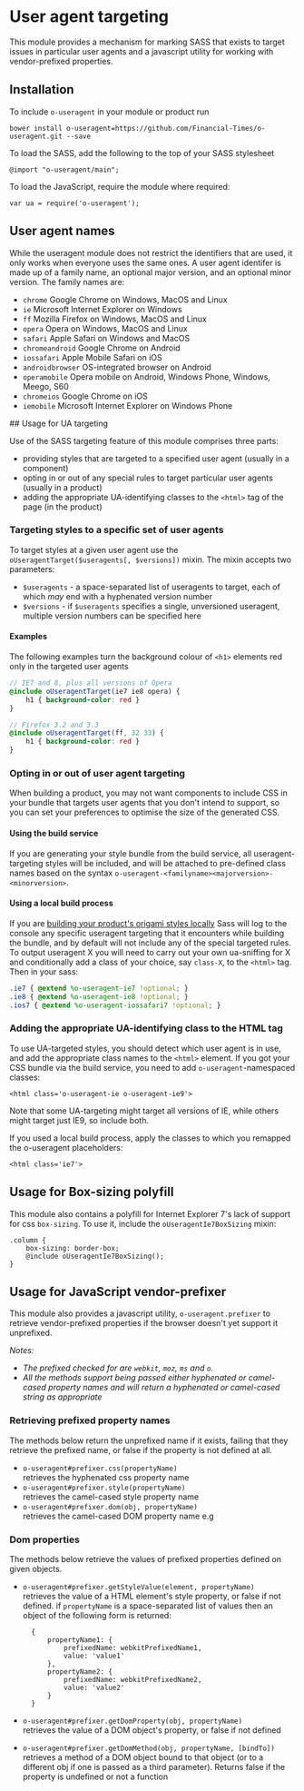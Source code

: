 # User agent targeting

This module provides a mechanism for marking SASS that exists to target issues in particular user agents and a javascript utility for working with vendor-prefixed properties.

## Installation

To include `o-useragent` in your module or product run

	bower install o-useragent=https://github.com/Financial-Times/o-useragent.git --save

To load the SASS, add the following to the top of your SASS stylesheet

	@import "o-useragent/main";

To load the JavaScript, require the module where required:

	var ua = require('o-useragent');

## User agent names

While the useragent module does not restrict the identifiers that are used, it only works when everyone uses the same ones.  A user agent identifer is made up of a family name, an optional major version, and an optional minor version.  The family names are:

* `chrome` Google Chrome on Windows, MacOS and Linux
* `ie` Microsoft Internet Explorer on Windows
* `ff` Mozilla Firefox on Windows, MacOS and Linux
* `opera` Opera on Windows, MacOS and Linux
* `safari` Apple Safari on Windows and MacOS
* `chromeandroid` Google Chrome on Android
* `iossafari` Apple Mobile Safari on iOS
* `androidbrowser` OS-integrated browser on Android
* `operamobile` Opera mobile on Android, Windows Phone, Windows, Meego, S60 
* `chromeios` Google Chrome on iOS
* `iemobile` Microsoft Internet Explorer on Windows Phone

## Usage for UA targeting

Use of the SASS targeting feature of this module comprises three parts: 

* providing styles that are targeted to a specified user agent (usually in a component)
* opting in or out of any special rules to target particular user agents (usually in a product)
* adding the appropriate UA-identifying classes to the `<html>` tag of the page (in the product)

### Targeting styles to a specific set of user agents

To target styles at a given user agent use the `oUseragentTarget($useragents[, $versions])` mixin. The mixin accepts two parameters:

 * `$useragents` - a space-separated list of useragents to target, each of which *may* end with a hyphenated version number
 * `$versions` - if `$useragents` specifies a single, unversioned useragent, multiple version numbers can be specified here

#### Examples

The following examples turn the background colour of `<h1>` elements red only in the targeted user agents

```scss
// IE7 and 8, plus all versions of Opera
@include oUseragentTarget(ie7 ie8 opera) {
	h1 { background-color: red }
}

// Firefox 3.2 and 3.3
@include oUseragentTarget(ff, 32 33) {
	h1 { background-color: red }
}
```


### Opting in or out of user agent targeting

When building a product, you may not want components to include CSS in your bundle that targets user agents that you don't intend to support, so you can set your preferences to optimise the size of the generated CSS.

#### Using the build service

If you are generating your style bundle from the build service, all useragent-targeting styles will be included, and will be attached to pre-defined class names based on the syntax `o-useragent-<familyname><majorversion>-<minorversion>`.

#### Using a local build process

If you are [building your product's origami styles locally](http://financial-times.github.io/ft-origami/docs/developer-guide/building-modules/) Sass will log to the console any specific useragent targeting that it encounters while building the bundle, and by default will not include any of the special targeted rules. To output useragent X you will need to carry out your own ua-sniffing for X and conditionally add a class of your choice, say `class-X`, to the `<html>` tag. Then in your sass:

```scss
.ie7 { @extend %o-useragent-ie7 !optional; }
.ie8 { @extend %o-useragent-ie8 !optional; }
.ios7 { @extend %o-useragent-iossafari7 !optional; }
```

### Adding the appropriate UA-identifying class to the HTML tag

To use UA-targeted styles, you should detect which user agent is in use, and add the appropriate class names to the `<html>` element.  If you got your CSS bundle via the build service, you need to add `o-useragent`-namespaced classes:

	<html class='o-useragent-ie o-useragent-ie9'>

Note that some UA-targeting might target all versions of IE, while others might target just IE9, so include both.

If you used a local build process, apply the classes to which you remapped the o-useragent placeholders:

	<html class='ie7'>

## Usage for Box-sizing polyfill

This module also contains a polyfill for Internet Explorer 7's lack of support for css `box-sizing`. To use it, include the `oUseragentIe7BoxSizing` mixin:

    .column {
		box-sizing: border-box;
		@include oUseragentIe7BoxSizing();
    }

## Usage for JavaScript vendor-prefixer

This module also provides a javascript utility, `o-useragent.prefixer` to retrieve vendor-prefixed properties if the browser doesn't yet support it unprefixed.

*Notes:* 
* *The prefixed checked for are `webkit`, `moz`, `ms` and `o`.*
* *All the methods support being passed either hyphenated or camel-cased property names and will return a hyphenated or camel-cased string as appropriate*

### Retrieving prefixed property names

The methods below return the unprefixed name if it exists, failing that they retrieve the prefixed name, or false if the property is not defined at all.

* `o-useragent#prefixer.css(propertyName)`  
retrieves the hyphenated css property name
* `o-useragent#prefixer.style(propertyName)`  
retrieves the camel-cased style property name
* `o-useragent#prefixer.dom(obj, propertyName)`  
retrieves the camel-cased DOM property name e.g

### Dom properties

The methods below retrieve the values of prefixed properties defined on given objects. 

* `o-useragent#prefixer.getStyleValue(element, propertyName)`  
retrieves the value of a HTML element's style property, or false if not defined. if `propertyName` is a space-separated list of values then an object of the following form is returned:

		{
			propertyName1: {
				prefixedName: webkitPrefixedName1,
	            value: 'value1'
			},
			propertyName2: {
				prefixedName: webkitPrefixedName2,
	            value: 'value2'
			}
		}

* `o-useragent#prefixer.getDomProperty(obj, propertyName)`  
retrieves the value of a DOM object's property, or false if not defined
* `o-useragent#prefixer.getDomMethod(obj, propertyName, [bindTo])`  
retrieves a method of a DOM object bound to that object (or to a different obj if one is passed as a third parameter). Returns false if the property is undefined or not a function